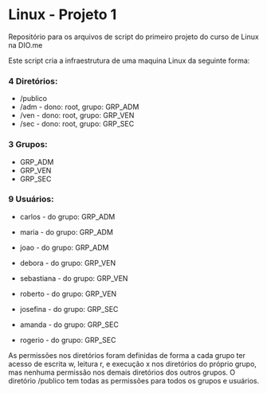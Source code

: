 # Linux - Projeto 1
Repositório para os arquivos de script do primeiro projeto do curso de Linux na DIO.me

Este script cria a infraestrutura  de uma maquina Linux da seguinte forma:

### 4 Diretórios: 
- /publico
- /adm - dono: root, grupo: GRP_ADM
- /ven - dono: root, grupo: GRP_VEN
- /sec - dono: root, grupo: GRP_SEC

### 3 Grupos:
- GRP_ADM
- GRP_VEN
- GRP_SEC

### 9 Usuários:
- carlos - do grupo: GRP_ADM
- maria - do grupo: GRP_ADM
- joao - do grupo: GRP_ADM

- debora - do grupo: GRP_VEN
- sebastiana - do grupo: GRP_VEN
- roberto - do grupo: GRP_VEN

- josefina - do grupo: GRP_SEC
- amanda - do grupo: GRP_SEC
- rogerio - do grupo: GRP_SEC

As permissões nos diretórios foram definidas de forma a cada grupo ter acesso de escrita w, leitura r, e execução x nos diretórios do próprio grupo, mas nenhuma permissão nos demais diretórios dos outros grupos. O diretório /publico tem todas as permissões para todos os grupos e usuários.
